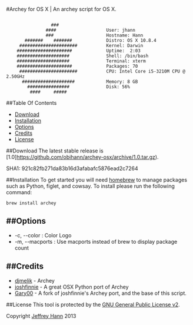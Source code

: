 #Archey for OS X
| An archey script for OS X.

```

                 ###
               ####	                  User: jhann
               ###                    Hostname: Hann
       #######    #######             Distro: OS X 10.8.4
     ######################           Kernel: Darwin
    #####################             Uptime:  2:03
    ####################              Shell: /bin/bash
    ####################              Terminal: xterm
    #####################             Packages: 70
     ######################           CPU: Intel Core i5-3210M CPU @ 2.50GHz
      ####################	          Memory: 8 GB
        ################              Disk: 56%
         ####     #####
```

##Table Of Contents
* [Download](#download)
* [Installation](#installation)
* [Options](#options)
* [Credits](#credits)
* [License](#license)

##Download
The latest stable release is [1.0]https://github.com/obihann/archey-osx/archive/1.0.tar.gz).

SHA1: 921c82fb271da83b16d3afabafc5876ead2c7264

##Installation
To get started you will need [homebrew](http://brew.sh/) to manage packages such as Python, figlet, and cowsay. To install please run the following command:

```
brew install archey
```

##Options
------------
* -c,  --color : Color Logo
* -m,  --macports : Use macports instead of brew to display package count



##Credits
------
* [djmelik](https://github.com/djmelik/archey) - Archey
* [joshfinnie](https://github.com/joshfinnie/archey-osx) - A great OSX Python port of Archey
* [Gary00](https://github.com/Gary00/archey-osx) - A fork of joshfinnie's Archey port, and the base of this script.

##License
This tool is protected by the [GNU General Public License v2](http://www.gnu.org/licenses/gpl-2.0.html).

Copyright [Jeffrey Hann](http://jeffreyhann.ca/) 2013
